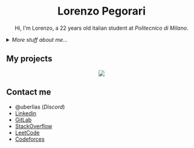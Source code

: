 <div align="center">
    <h1> Lorenzo Pegorari </h1>
    <p> Hi, I'm <bold>Lorenzo</bold>, a 22 years old italian student at <em>Politecnico di Milano</em>.</p>
</div>

<details>
<summary>
    <em>More stuff about me...</em>
</summary>

<div align="center">
  <img src="https://github-readme-stats.vercel.app/api?username=LorenzoPegorari&title_color=DF7A88&text_color=B0B6BC&icon_color=E5D96A&border_color=F0F6FC&bg_color=060A10&show_icons=true&card_width=480&count_private=true&include_all_commits=true" />
  </br>
  <img src="https://github-readme-stats.vercel.app/api/top-langs/?username=LorenzoPegorari&title_color=DF7A88&text_color=B0B6BC&border_color=F0F6FC&bg_color=060A10&layout=compact&card_width=480&langs_count=4" />
</div>

## Skills
### Application Development
| Programming language | Proficiency         |
| -------------------- | ------------------- |
| C                    | Self evaluation: C  |
| Python 3             | Self evaluation: C+ |
| RISC-V               | Self evaluation: B- |
| MIPS                 | Self evaluation: B- |
### Web technologies
| Programming language | Proficiency         |
| -------------------- | ------------------- |
| HTML5                | Self evaluation: B+ |
| CSS                  | Self evaluation: B  |
| SASS                 | Self evaluation: C+ |
### Other languages
| Programming language | Proficiency         |
| -------------------- | ------------------- |
| LaTex                | Self evaluation: B+ |
| SPASS                | Self evaluation: C- |
### Productivity utilities
| Programming language | Proficiency         |
| -------------------- | ------------------- |
| Microsoft Office     | Self evaluation: B+ |
| Microsoft Word       | Self evaluation: B  |
| Google Sheets        | Self evaluation: B+ |

## Languages
| Language | Proficiency                                                          |
| -------- | -------------------------------------------------------------------- |
| Italian  | Native language                                                      |
| English  | Full professional proficiency (Cambridge English FCE, CEFR Level C1) |
  
</details>

## My projects
<div align="center">
<a href="https://github.com/LorenzoPegorari/SimplyColorful">
  <img src="https://github-readme-stats.vercel.app/api/pin/?username=LorenzoPegorari&title_color=DF7A88&text_color=B0B6BC&icon_color=E5D96A&border_color=F0F6FC&bg_color=060A10&show_icons=true&description_lines_count=1&repo=SimplyColorful" />
</a>
</div>

## Contact me
- @uberlias (*Discord*)
- [Linkedin](https://linkedin.com/in/lorenzopegorari)
- [GitLab](https://gitlab.gnome.org/LorenzoPegorari)
- [StackOverflow](https://stackoverflow.com/users/27418243/lorenzo-pegorari)
- [LeetCode](https://leetcode.com/LorenzoPegorari/)
- [Codeforces](https://codeforces.com/profile/LorePego)

